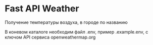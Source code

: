 # Fast API Weather

Получение температуры воздуха, в городе по названию

В коневом каталоге необходим файл .env, пример .example.env, с ключом API сервиса openweathermap.org